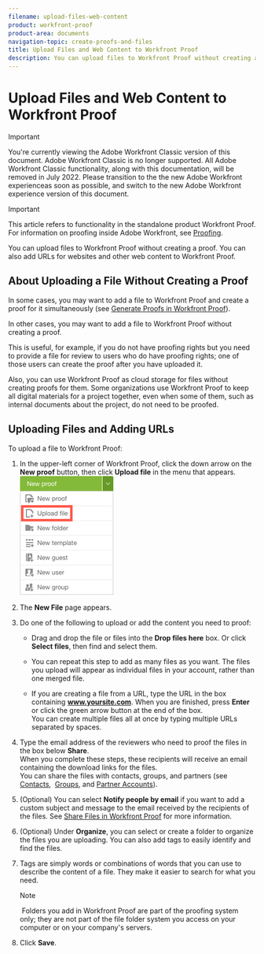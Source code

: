 ```yaml
---
filename: upload-files-web-content
product: workfront-proof
product-area: documents
navigation-topic: create-proofs-and-files
title: Upload Files and Web Content to Workfront Proof
description: You can upload files to Workfront Proof without creating a proof. You can also add URLs for websites and other web content to Workfront Proof.
---
```


# Upload Files and Web Content to Workfront Proof

>[!IMPORTANT]
>
>You're currently viewing the Adobe Workfront Classic version of this document. Adobe Workfront Classic is no longer supported. All Adobe Workfront Classic functionality, along with this documentation, will be removed in July 2022. Please transition to the the new Adobe Workfront experienceas soon as possible, and switch to the new Adobe Workfront experience version of this document.

>[!IMPORTANT]
>
>This article refers to functionality in the standalone product Workfront Proof. For information on proofing inside Adobe Workfront, see [Proofing](../../../review-and-approve-work/proofing/proofing.md).

You can upload files to Workfront Proof without creating a proof. You can also add URLs for websites and other web content to Workfront Proof.

## About Uploading a File Without Creating a Proof

In some cases, you may want to add a file to Workfront Proof and create a proof for it simultaneously (see [Generate Proofs in Workfront Proof](../../../workfront-proof/wp-work-proofsfiles/create-proofs-and-files/generate-proofs.md)).

In other cases, you may want to add a file to Workfront Proof without creating a proof.

This is useful, for example, if you do not have proofing rights but you need to provide a file for review to users who do have proofing rights; one of those users can create the proof after you have uploaded it.

Also, you can use Workfront Proof as cloud storage for files without creating proofs for them. Some organizations use Workfront Proof to keep all digital materials for a project together, even when some of them, such as internal documents about the project, do not need to be proofed.

## Uploading Files and Adding URLs

To upload a file to Workfront Proof:

1. In the upper-left corner of Workfront Proof, click the down arrow on the **New proof** button, then click **Upload file** in the menu that appears.  
   ![](assets/new-proof-button-menu.png)

1. The **New File** page appears.
1. Do one of the following to upload or add the content you need to proof:

   * Drag and drop the file or files into the **Drop files here** box. Or&nbsp;click **Select files**, then find and&nbsp;select them. 
   
   * You can repeat this step to add as many files as you want. The files you upload will appear as individual files in your account, rather than one merged file.

   * If you are creating a file from a URL, type the URL in the box containing&nbsp;**www.yoursite.com**. When you are finished,&nbsp;press **Enter** or click the green arrow button at the end of the box.  
     You can create multiple files all at once by typing multiple URLs separated by spaces.

1. Type the email address of the reviewers who need to proof the files in the box below **Share**.  
   When you complete these steps, these recipients will receive an email containing the download links for the files.  
   You can share the files with contacts, groups, and partners (see [Contacts,](https://support.workfront.com/hc/en-us/sections/115000920808-Contacts)&nbsp; [Groups,](https://support.workfront.com/hc/en-us/sections/115000920828-Groups)&nbsp;and [Partner Accounts](https://support.workfront.com/hc/en-us/sections/115000912107-Partner-accounts)).&nbsp;

1. (Optional) You can select **Notify people by email** if you want to add a custom subject and message to the email received by the recipients of the files.&nbsp;See [Share Files in Workfront Proof](../../../workfront-proof/wp-work-proofsfiles/share-proofs-and-files/share-files.md)&nbsp;for more information.

1. (Optional) Under **Organize**, you can select or create a folder to organize the files you are uploading.&nbsp;You can also add tags to easily identify and find the files. 
1. Tags are simply words&nbsp;or combinations of words that you can use to describe the content of a file. They make it easier to search for what you need.

   >[!NOTE]
   >
   >&nbsp;Folders you add in Workfront Proof are part of the proofing system only; they are not part of the file folder system you access on your computer or on your company's servers.&nbsp;

1. Click **Save**.&nbsp;


